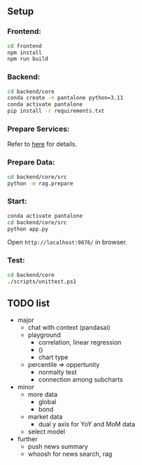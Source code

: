 ## Setup

### Frontend:

```bash
cd frontend
npm install
npm run build
```

### Backend:

```bash
cd backend/core
conda create -n pantalone python=3.11
conda activate pantalone
pip install -r requirements.txt
```

### Prepare Services:

Refer to [here](backend/third-party/readme.md) for details.

### Prepare Data:

```bash
cd backend/core/src
python -m rag.prepare
```

### Start:

```bash
conda activate pantalone
cd backend/core/src
python app.py
```

Open `http://localhost:9876/` in browser.

### Test:

```bash
cd backend/core
./scripts/unittest.ps1
```

## TODO list

- major
  - chat with context (pandasai)
  - playground
    - correlation, linear regression
    - ()
    - chart type
  - percentile => oppertunity
    - normalty test
    - connection among subcharts
- minor
  - more data
    - global
    - bond
  - market data
    - dual y axis for YoY and MoM data
  - select model
- further
  - push news summary
  - whoosh for news search, rag
